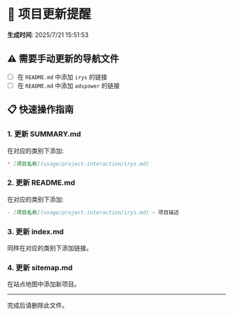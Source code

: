 # 🔔 项目更新提醒

**生成时间**: 2025/7/21 15:51:53

## ⚠️ 需要手动更新的导航文件

- [ ] 在 `README.md` 中添加 `irys` 的链接
- [ ] 在 `README.md` 中添加 `adspower` 的链接

## 📋 快速操作指南

### 1. 更新 SUMMARY.md
在对应的类别下添加:
```markdown
* [项目名称](usage/project-interaction/irys.md)
```

### 2. 更新 README.md
在对应的类别下添加:
```markdown
- [项目名称](usage/project-interaction/irys.md) - 项目描述
```

### 3. 更新 index.md
同样在对应的类别下添加链接。

### 4. 更新 sitemap.md
在站点地图中添加新项目。

---

完成后请删除此文件。

